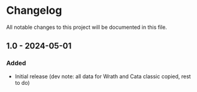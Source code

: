 # Changelog
All notable changes to this project will be documented in this file.

## 1.0 - 2024-05-01
### Added
- Initial release (dev note: all data for Wrath and Cata classic copied, rest to do)